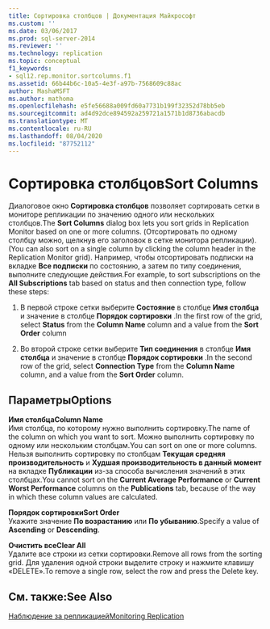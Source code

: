 ```yaml
---
title: Сортировка столбцов | Документация Майкрософт
ms.custom: ''
ms.date: 03/06/2017
ms.prod: sql-server-2014
ms.reviewer: ''
ms.technology: replication
ms.topic: conceptual
f1_keywords:
- sql12.rep.monitor.sortcolumns.f1
ms.assetid: 66b44b6c-10a5-4e3f-a97b-7568609c88ac
author: MashaMSFT
ms.author: mathoma
ms.openlocfilehash: e5fe56688a009fd60a7731b199f32352d78bb5eb
ms.sourcegitcommit: ad4d92dce894592a259721a1571b1d8736abacdb
ms.translationtype: MT
ms.contentlocale: ru-RU
ms.lasthandoff: 08/04/2020
ms.locfileid: "87752112"
---
```

# <a name="sort-columns"></a><span data-ttu-id="8a165-102">Сортировка столбцов</span><span class="sxs-lookup"><span data-stu-id="8a165-102">Sort Columns</span></span>
  <span data-ttu-id="8a165-103">Диалоговое окно **Сортировка столбцов** позволяет сортировать сетки в мониторе репликации по значению одного или нескольких столбцов.</span><span class="sxs-lookup"><span data-stu-id="8a165-103">The **Sort Columns** dialog box lets you sort grids in Replication Monitor based on one or more columns.</span></span> <span data-ttu-id="8a165-104">(Отсортировать по одному столбцу можно, щелкнув его заголовок в сетке монитора репликации).</span><span class="sxs-lookup"><span data-stu-id="8a165-104">(You can also sort on a single column by clicking the column header in the Replication Monitor grid).</span></span> <span data-ttu-id="8a165-105">Например, чтобы отсортировать подписки на вкладке **Все подписки** по состоянию, а затем по типу соединения, выполните следующие действия.</span><span class="sxs-lookup"><span data-stu-id="8a165-105">For example, to sort subscriptions on the **All Subscriptions** tab based on status and then connection type, follow these steps:</span></span>  
  
1.  <span data-ttu-id="8a165-106">В первой строке сетки выберите **Состояние** в столбце **Имя столбца** и значение в столбце **Порядок сортировки** .</span><span class="sxs-lookup"><span data-stu-id="8a165-106">In the first row of the grid, select **Status** from the **Column Name** column and a value from the **Sort Order** column</span></span>  
  
2.  <span data-ttu-id="8a165-107">Во второй строке сетки выберите **Тип соединения** в столбце **Имя столбца** и значение в столбце **Порядок сортировки** .</span><span class="sxs-lookup"><span data-stu-id="8a165-107">In the second row of the grid, select **Connection Type** from the **Column Name** column, and a value from the **Sort Order** column.</span></span>  
  
## <a name="options"></a><span data-ttu-id="8a165-108">Параметры</span><span class="sxs-lookup"><span data-stu-id="8a165-108">Options</span></span>  
 <span data-ttu-id="8a165-109">**Имя столбца**</span><span class="sxs-lookup"><span data-stu-id="8a165-109">**Column Name**</span></span>  
 <span data-ttu-id="8a165-110">Имя столбца, по которому нужно выполнить сортировку.</span><span class="sxs-lookup"><span data-stu-id="8a165-110">The name of the column on which you want to sort.</span></span> <span data-ttu-id="8a165-111">Можно выполнить сортировку по одному или нескольким столбцам.</span><span class="sxs-lookup"><span data-stu-id="8a165-111">You can sort on one or more columns.</span></span> <span data-ttu-id="8a165-112">Нельзя выполнить сортировку по столбцам **Текущая средняя производительность** и **Худшая производительность в данный момент** на вкладке **Публикации** из-за способа вычисления значений в этих столбцах.</span><span class="sxs-lookup"><span data-stu-id="8a165-112">You cannot sort on the **Current Average Performance** or **Current Worst Performance** columns on the **Publications** tab, because of the way in which these column values are calculated.</span></span>  
  
 <span data-ttu-id="8a165-113">**Порядок сортировки**</span><span class="sxs-lookup"><span data-stu-id="8a165-113">**Sort Order**</span></span>  
 <span data-ttu-id="8a165-114">Укажите значение **По возрастанию** или **По убыванию**.</span><span class="sxs-lookup"><span data-stu-id="8a165-114">Specify a value of **Ascending** or **Descending**.</span></span>  
  
 <span data-ttu-id="8a165-115">**Очистить все**</span><span class="sxs-lookup"><span data-stu-id="8a165-115">**Clear All**</span></span>  
 <span data-ttu-id="8a165-116">Удалите все строки из сетки сортировки.</span><span class="sxs-lookup"><span data-stu-id="8a165-116">Remove all rows from the sorting grid.</span></span> <span data-ttu-id="8a165-117">Для удаления одной строки выделите строку и нажмите клавишу «DELETE».</span><span class="sxs-lookup"><span data-stu-id="8a165-117">To remove a single row, select the row and press the Delete key.</span></span>  
  
## <a name="see-also"></a><span data-ttu-id="8a165-118">См. также:</span><span class="sxs-lookup"><span data-stu-id="8a165-118">See Also</span></span>  
 [<span data-ttu-id="8a165-119">Наблюдение за репликацией</span><span class="sxs-lookup"><span data-stu-id="8a165-119">Monitoring Replication</span></span>](monitoring-replication.md)  
  
  
